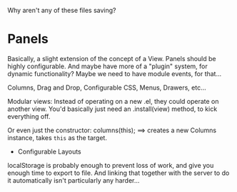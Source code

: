 Why aren't any of these files saving?

# Panels

Basically, a slight extension of the concept of a View.  Panels should be highly configurable.  And maybe have more of a "plugin" system, for dynamic functionality?  Maybe we need to have module events, for that...

Columns, Drag and Drop, Configurable CSS, Menus, Drawers, etc...

Modular views:  Instead of operating on a new .el, they could operate on another view.  You'd basically just need an .install(view) method, to kick everything off.

Or even just the constructor:  columns(this); ==> creates a new Columns instance, takes `this` as the target.

* Configurable Layouts

localStorage is probably enough to prevent loss of work, and give you enough time to export to file.  And linking that together with the server to do it automatically isn't particularly any harder...

